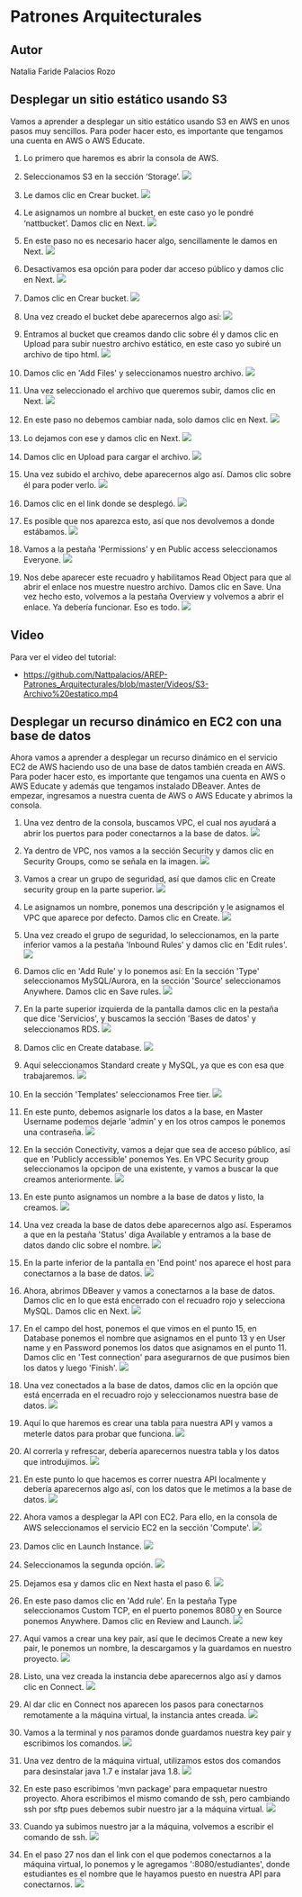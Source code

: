 # Patrones Arquitecturales

## Autor

Natalia Faride Palacios Rozo

## Desplegar un sitio estático usando S3

Vamos a aprender a desplegar un sitio estático usando S3 en AWS en unos pasos muy sencillos. Para poder hacer esto, es importante que tengamos una cuenta en AWS o AWS Educate.

1. Lo primero que haremos es abrir la consola de AWS.
2. Seleccionamos S3 en la sección ‘Storage’.
![](https://raw.githubusercontent.com/Nattpalacios/AREP-Patrones_Arquitecturales/master/ImagenesPuntoUno/1.png)

3. Le damos clic en Crear bucket.
![](https://raw.githubusercontent.com/Nattpalacios/AREP-Patrones_Arquitecturales/master/ImagenesPuntoUno/2.png)

4. Le asignamos un nombre al bucket, en este caso yo le pondré ‘nattbucket’. Damos clic en Next.
![](https://raw.githubusercontent.com/Nattpalacios/AREP-Patrones_Arquitecturales/master/ImagenesPuntoUno/3.png)

5. En este paso no es necesario hacer algo, sencillamente le damos en Next.
![](https://raw.githubusercontent.com/Nattpalacios/AREP-Patrones_Arquitecturales/master/ImagenesPuntoUno/4.png)

6. Desactivamos esa opción para poder dar acceso público y damos clic en Next.
![](https://raw.githubusercontent.com/Nattpalacios/AREP-Patrones_Arquitecturales/master/ImagenesPuntoUno/5.png)

7. Damos clic en Crear bucket.
![](https://raw.githubusercontent.com/Nattpalacios/AREP-Patrones_Arquitecturales/master/ImagenesPuntoUno/6.png)

8. Una vez creado el bucket debe aparecernos algo así:
![](https://raw.githubusercontent.com/Nattpalacios/AREP-Patrones_Arquitecturales/master/ImagenesPuntoUno/7.png)

9. Entramos al bucket que creamos dando clic sobre él y damos clic en Upload para subir nuestro archivo estático, en este caso yo subiré un archivo de tipo html.
![](https://raw.githubusercontent.com/Nattpalacios/AREP-Patrones_Arquitecturales/master/ImagenesPuntoUno/8.png)

10. Damos clic en 'Add Files' y seleccionamos nuestro archivo.
![](https://raw.githubusercontent.com/Nattpalacios/AREP-Patrones_Arquitecturales/master/ImagenesPuntoUno/9.png)

11. Una vez seleccionado el archivo que queremos subir, damos clic en Next.
![](https://raw.githubusercontent.com/Nattpalacios/AREP-Patrones_Arquitecturales/master/ImagenesPuntoUno/10.png)

12. En este paso no debemos cambiar nada, solo damos clic en Next.
![](https://raw.githubusercontent.com/Nattpalacios/AREP-Patrones_Arquitecturales/master/ImagenesPuntoUno/11.png)

13. Lo dejamos con ese y damos clic en Next.
![](https://raw.githubusercontent.com/Nattpalacios/AREP-Patrones_Arquitecturales/master/ImagenesPuntoUno/12.png)

14. Damos clic en Upload para cargar el archivo.
![](https://raw.githubusercontent.com/Nattpalacios/AREP-Patrones_Arquitecturales/master/ImagenesPuntoUno/13.png)

15. Una vez subido el archivo, debe aparecernos algo así. Damos clic sobre él para poder verlo.
![](https://raw.githubusercontent.com/Nattpalacios/AREP-Patrones_Arquitecturales/master/ImagenesPuntoUno/14.png)

16. Damos clic en el link donde se desplegó.
![](https://raw.githubusercontent.com/Nattpalacios/AREP-Patrones_Arquitecturales/master/ImagenesPuntoUno/15.png)

17. Es posible que nos aparezca esto, así que nos devolvemos a donde estábamos.
![](https://raw.githubusercontent.com/Nattpalacios/AREP-Patrones_Arquitecturales/master/ImagenesPuntoUno/16.png)

18. Vamos a la pestaña 'Permissions' y en Public access seleccionamos Everyone.
![](https://raw.githubusercontent.com/Nattpalacios/AREP-Patrones_Arquitecturales/master/ImagenesPuntoUno/17.png)

19. Nos debe aparecer este recuadro y habilitamos Read Object para que al abrir el enlace nos muestre nuestro archivo. Damos clic en Save. Una vez hecho esto, volvemos a la pestaña Overview y volvemos a abrir el enlace. Ya debería funcionar. Eso es todo.
![](https://raw.githubusercontent.com/Nattpalacios/AREP-Patrones_Arquitecturales/master/ImagenesPuntoUno/18.png)

## Video

Para ver el video del tutorial:
- https://github.com/Nattpalacios/AREP-Patrones_Arquitecturales/blob/master/Videos/S3-Archivo%20estatico.mp4

## Desplegar un recurso dinámico en EC2 con una base de datos

Ahora vamos a aprender a desplegar un recurso dinámico en el servicio EC2 de AWS haciendo uso de una base de datos también creada en AWS. Para poder hacer esto, es importante que tengamos una cuenta en AWS o AWS Educate y además que tengamos instalado DBeaver. Antes de empezar, ingresamos a nuestra cuenta de AWS o AWS Educate y abrimos la consola.

1. Una vez dentro de la consola, buscamos VPC, el cual nos ayudará a abrir los puertos para poder conectarnos a la base de datos.
![](https://raw.githubusercontent.com/Nattpalacios/AREP-Patrones_Arquitecturales/master/Imagenes/1.png)

2. Ya dentro de VPC, nos vamos a la sección Security y damos clic en Security Groups, como se señala en la imagen.
![](https://raw.githubusercontent.com/Nattpalacios/AREP-Patrones_Arquitecturales/master/Imagenes/2.png)

3. Vamos a crear un grupo de seguridad, así que damos clic en Create security group en la parte superior.
![](https://raw.githubusercontent.com/Nattpalacios/AREP-Patrones_Arquitecturales/master/Imagenes/3.png)

4. Le asignamos un nombre, ponemos una descripción y le asignamos el VPC que aparece por defecto. Damos clic en Create.
![](https://raw.githubusercontent.com/Nattpalacios/AREP-Patrones_Arquitecturales/master/Imagenes/4.png)

5. Una vez creado el grupo de seguridad, lo seleccionamos, en la parte inferior vamos a la pestaña 'Inbound Rules' y damos clic en 'Edit rules'.
![](https://raw.githubusercontent.com/Nattpalacios/AREP-Patrones_Arquitecturales/master/Imagenes/8.png)

6. Damos clic en 'Add Rule' y lo ponemos así: En la sección 'Type' seleccionamos MySQL/Aurora, en la sección 'Source' seleccionamos Anywhere. Damos clic en Save rules.
![](https://raw.githubusercontent.com/Nattpalacios/AREP-Patrones_Arquitecturales/master/Imagenes/10.png)

7. En la parte superior izquierda de la pantalla damos clic en la pestaña que dice 'Servicios', y buscamos la sección 'Bases de datos' y seleccionamos RDS.
![](https://raw.githubusercontent.com/Nattpalacios/AREP-Patrones_Arquitecturales/master/Imagenes/13.png)

8. Damos clic en Create database.
![](https://raw.githubusercontent.com/Nattpalacios/AREP-Patrones_Arquitecturales/master/Imagenes/14.png)

9. Aquí seleccionamos Standard create y MySQL, ya que es con esa que trabajaremos.
![](https://raw.githubusercontent.com/Nattpalacios/AREP-Patrones_Arquitecturales/master/Imagenes/16.PNG)

10. En la sección 'Templates' seleccionamos Free tier.
![](https://raw.githubusercontent.com/Nattpalacios/AREP-Patrones_Arquitecturales/master/Imagenes/17.PNG)

11. En este punto, debemos asignarle los datos a la base, en Master Username podemos dejarle 'admin' y en los otros campos le ponemos una contraseña.
![](https://raw.githubusercontent.com/Nattpalacios/AREP-Patrones_Arquitecturales/master/Imagenes/18.PNG)

12. En la sección Conectivity, vamos a dejar que sea de acceso público, así que en 'Publicly accessible' ponemos Yes. En VPC Security group seleccionamos la opcipon de una existente, y vamos a buscar la que creamos anteriormente.
![](https://raw.githubusercontent.com/Nattpalacios/AREP-Patrones_Arquitecturales/master/Imagenes/20.PNG)

13. En este punto asignamos un nombre a la base de datos y listo, la creamos.
![](https://raw.githubusercontent.com/Nattpalacios/AREP-Patrones_Arquitecturales/master/Imagenes/21.PNG)

14. Una vez creada la base de datos debe aparecernos algo así. Esperamos a que en la pestaña 'Status' diga Available y entramos a la base de datos dando clic sobre el nombre.
![](https://raw.githubusercontent.com/Nattpalacios/AREP-Patrones_Arquitecturales/master/Imagenes/23.PNG)

15. En la parte inferior de la pantalla en 'End point' nos aparece el host para conectarnos a la base de datos.
![](https://raw.githubusercontent.com/Nattpalacios/AREP-Patrones_Arquitecturales/master/Imagenes/24.PNG)

16. Ahora, abrimos DBeaver y vamos a conectarnos a la base de datos. Damos clic en lo que está encerrado con el recuadro rojo y selecciona MySQL. Damos clic en Next.
![](https://raw.githubusercontent.com/Nattpalacios/AREP-Patrones_Arquitecturales/master/Imagenes/26.PNG)

17. En el campo del host, ponemos el que vimos en el punto 15, en Database ponemos el nombre que asignamos en el punto 13 y en User name y en Password ponemos los datos que asignamos en el punto 11. Damos clic en 'Test connection' para asegurarnos de que pusimos bien los datos y luego 'Finish'.
![](https://raw.githubusercontent.com/Nattpalacios/AREP-Patrones_Arquitecturales/master/Imagenes/27.PNG)

18. Una vez conectados a la base de datos, damos clic en la opción que está encerrada en el recuadro rojo y seleccionamos nuestra base de datos. 
![](https://raw.githubusercontent.com/Nattpalacios/AREP-Patrones_Arquitecturales/master/Imagenes/30.PNG)

19. Aquí lo que haremos es crear una tabla para nuestra API y vamos a meterle datos para probar que funciona.
![](https://raw.githubusercontent.com/Nattpalacios/AREP-Patrones_Arquitecturales/master/Imagenes/31.PNG)

20. Al correrla y refrescar, debería aparecernos nuestra tabla y los datos que introdujimos.
![](https://raw.githubusercontent.com/Nattpalacios/AREP-Patrones_Arquitecturales/master/Imagenes/32.PNG)

21. En este punto lo que hacemos es correr nuestra API localmente y debería aparecernos algo así, con los datos que le metimos a la base de datos.
![](https://raw.githubusercontent.com/Nattpalacios/AREP-Patrones_Arquitecturales/master/Imagenes/33.PNG)

22. Ahora vamos a desplegar la API con EC2. Para ello, en la consola de AWS seleccionamos el servicio EC2 en la sección 'Compute'.
![](https://raw.githubusercontent.com/Nattpalacios/AREP-Patrones_Arquitecturales/master/Imagenes/34.PNG)

23. Damos clic en Launch Instance.
![](https://raw.githubusercontent.com/Nattpalacios/AREP-Patrones_Arquitecturales/master/Imagenes/35.PNG)

24. Seleccionamos la segunda opción.
![](https://raw.githubusercontent.com/Nattpalacios/AREP-Patrones_Arquitecturales/master/Imagenes/36.png)

25. Dejamos esa y damos clic en Next hasta el paso 6.
![](https://raw.githubusercontent.com/Nattpalacios/AREP-Patrones_Arquitecturales/master/Imagenes/37.png)

26. En este paso damos clic en 'Add rule'. En la pestaña Type seleccionamos Custom TCP, en el puerto ponemos 8080 y en Source ponemos Anywhere. Damos clic en Review and Launch.
![](https://raw.githubusercontent.com/Nattpalacios/AREP-Patrones_Arquitecturales/master/Imagenes/41.png)

27. Aquí vamos a crear una key pair, así que le decimos Create a new key pair, le ponemos un nombre, la descargamos y la guardamos en nuestro proyecto.
![](https://raw.githubusercontent.com/Nattpalacios/AREP-Patrones_Arquitecturales/master/Imagenes/42.png)

28. Listo, una vez creada la instancia debe aparecernos algo así y damos clic en Connect.
![](https://raw.githubusercontent.com/Nattpalacios/AREP-Patrones_Arquitecturales/master/Imagenes/44.png)

27. Al dar clic en Connect nos aparecen los pasos para conectarnos remotamente a la máquina virtual, la instancia antes creada.
![](https://raw.githubusercontent.com/Nattpalacios/AREP-Patrones_Arquitecturales/master/Imagenes/45.png)

28. Vamos a la terminal y nos paramos donde guardamos nuestra key pair y escribimos los comandos.
![](https://raw.githubusercontent.com/Nattpalacios/AREP-Patrones_Arquitecturales/master/Imagenes/46.png)

29. Una vez dentro de la máquina virtual, utilizamos estos dos comandos para desinstalar java 1.7 e instalar java 1.8.
![](https://raw.githubusercontent.com/Nattpalacios/AREP-Patrones_Arquitecturales/master/Imagenes/50.PNG)

30. En este paso escribimos 'mvn package' para empaquetar nuestro proyecto. Ahora escribimos el mismo comando de ssh, pero cambiando ssh por sftp pues debemos subir nuestro jar a la máquina virtual.
![](https://raw.githubusercontent.com/Nattpalacios/AREP-Patrones_Arquitecturales/master/Imagenes/47.png)

31. Cuando ya subimos nuestro jar a la máquina, volvemos a escribir el comando de ssh.
![](https://raw.githubusercontent.com/Nattpalacios/AREP-Patrones_Arquitecturales/master/Imagenes/48.png)

32. En el paso 27 nos dan el link con el que podemos conectarnos a la máquina virtual, lo ponemos y le agregamos ':8080/estudiantes', donde estudiantes es el nombre que le hayamos puesto en nuestra API para conectarnos.
![](https://raw.githubusercontent.com/Nattpalacios/AREP-Patrones_Arquitecturales/master/Imagenes/49.png)
